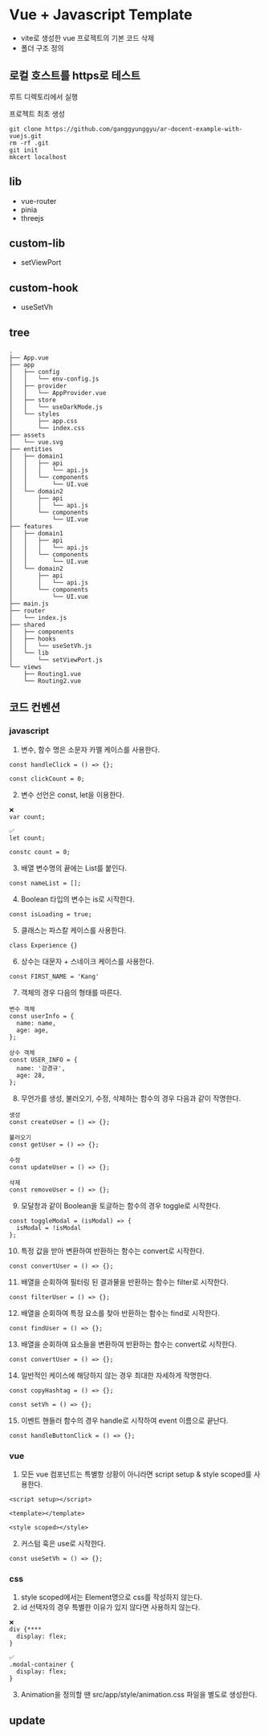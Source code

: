 # Vue + Javascript Template

- vite로 생성한 vue 프로젝트의 기본 코드 삭제
- 폴더 구조 정의

## 로컬 호스트를 https로 테스트

루트 디렉토리에서 실행

프로젝트 최초 생성

```
git clone https://github.com/ganggyunggyu/ar-docent-example-with-vuejs.git
rm -rf .git
git init
mkcert localhost
```

## lib

- vue-router
- pinia
- threejs

## custom-lib

- setViewPort

## custom-hook

- useSetVh

## tree

```
.
├── App.vue
├── app
│   ├── config
│   │   └── env-config.js
│   ├── provider
│   │   └── AppProvider.vue
│   ├── store
│   │   └── useDarkMode.js
│   └── styles
│       ├── app.css
│       └── index.css
├── assets
│   └── vue.svg
├── entities
│   ├── domain1
│   │   ├── api
│   │   │   └── api.js
│   │   └── components
│   │       └── UI.vue
│   └── domain2
│       ├── api
│       │   └── api.js
│       └── components
│           └── UI.vue
├── features
│   ├── domain1
│   │   ├── api
│   │   │   └── api.js
│   │   └── components
│   │       └── UI.vue
│   └── domain2
│       ├── api
│       │   └── api.js
│       └── components
│           └── UI.vue
├── main.js
├── router
│   └── index.js
├── shared
│   ├── components
│   ├── hooks
│   │   └── useSetVh.js
│   └── lib
│       └── setViewPort.js
└── views
    ├── Routing1.vue
    └── Routing2.vue
```

## 코드 컨벤션

### javascript

1. 변수, 함수 명은 소문자 카멜 케이스를 사용한다.

```
const handleClick = () => {};

const clickCount = 0;
```

2. 변수 선언은 const, let을 이용한다.

```
❌
var count;

✅
let count;

constc count = 0;
```

3. 배열 변수명의 끝에는 List를 붙인다.

```
const nameList = [];
```

4. Boolean 타입의 변수는 is로 시작한다.

```
const isLoading = true;
```

5. 클래스는 파스칼 케이스를 사용한다.

```
class Experience {}
```

6. 상수는 대문자 + 스네이크 케이스를 사용한다.

```
const FIRST_NAME = 'Kang'
```

7. 객체의 경우 다음의 형태를 따른다.

```
변수 객체
const userInfo = {
  name: name,
  age: age,
};

상수 객체
const USER_INFO = {
  name: '강경규',
  age: 28,
};
```

8. 무언가를 생성, 불러오기, 수정, 삭제하는 함수의 경우 다음과 같이 작명한다.

```
생성
const createUser = () => {};

불러오기
const getUser = () => {};

수정
const updateUser = () => {};

삭제
const removeUser = () => {};
```

9. 모달창과 같이 Boolean을 토글하는 함수의 경우 toggle로 시작한다.

```
const toggleModal = (isModal) => {
  isModal = !isModal
};
```

10. 특정 값을 받아 변환하여 반환하는 함수는 convert로 시작한다.

```
const convertUser = () => {};
```

11. 배열을 순회하여 필터링 된 결과물을 반환하는 함수는 filter로 시작한다.

```
const filterUser = () => {};
```

12. 배열을 순회하여 특정 요소를 찾아 반환하는 함수는 find로 시작한다.

```
const findUser = () => {};
```

13. 배열을 순회하여 요소들을 변환하여 반환하는 함수는 convert로 시작한다.

```
const convertUser = () => {};
```

14. 일반적인 케이스에 해당하지 않는 경우 최대한 자세하게 작명한다.

```
const copyHashtag = () => {};

const setVh = () => {};
```

15. 이벤트 핸들러 함수의 경우 handle로 시작하여 event 이름으로 끝난다.

```
const handleButtonClick = () => {};
```

### vue

1. 모든 vue 컴포넌트는 특별항 상황이 아니라면 script setup & style scoped를 사용한다.

```
<script setup></script>

<template></template>

<style scoped></style>
```

2. 커스텀 훅은 use로 시작한다.

```
const useSetVh = () => {};
```

### css

1. style scoped에서는 Element명으로 css를 작성하지 않는다.
2. id 선택자의 경우 특별한 이유가 있지 않다면 사용하지 않는다.

```
❌
div {****
  display: flex;
}

✅
.modal-container {
  display: flex;
}
```

3. Animation을 정의할 땐 src/app/style/animation.css 파일을 별도로 생성한다.

## update
